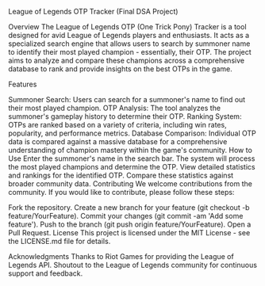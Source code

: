 League of Legends OTP Tracker (Final DSA Project)

Overview
The League of Legends OTP (One Trick Pony) Tracker is a tool designed for avid League of Legends players and enthusiasts. It acts as a specialized search engine that allows users to search by summoner name to identify their most played champion - essentially, their OTP. The project aims to analyze and compare these champions across a comprehensive database to rank and provide insights on the best OTPs in the game.

Features

Summoner Search: Users can search for a summoner's name to find out their most played champion.
OTP Analysis: The tool analyzes the summoner's gameplay history to determine their OTP.
Ranking System: OTPs are ranked based on a variety of criteria, including win rates, popularity, and performance metrics.
Database Comparison: Individual OTP data is compared against a massive database for a comprehensive understanding of champion mastery within the game's community.
How to Use
Enter the summoner's name in the search bar.
The system will process the most played champions and determine the OTP.
View detailed statistics and rankings for the identified OTP.
Compare these statistics against broader community data.
Contributing
We welcome contributions from the community. If you would like to contribute, please follow these steps:

Fork the repository.
Create a new branch for your feature (git checkout -b feature/YourFeature).
Commit your changes (git commit -am 'Add some feature').
Push to the branch (git push origin feature/YourFeature).
Open a Pull Request.
License
This project is licensed under the MIT License - see the LICENSE.md file for details.

Acknowledgments
Thanks to Riot Games for providing the League of Legends API.
Shoutout to the League of Legends community for continuous support and feedback.
